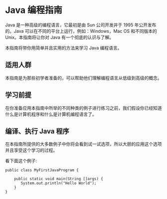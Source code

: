 # Java 编程指南 
 
Java 是一种高级的编程语言，它最初是由 Sun 公司开发并于 1995 年公开发布的。Java 可以在不同的平台上运行，例如：Windows，Mac OS 和不同版本的 Unix。本指南将让你对 Java 有一个彻底的认识与了解。  

本指南将带你用简单并且实用的方法来学习 Java 编程语言。  

## 适用人群  

本指南是为那些初学者准备的，可以帮助他们理解编程语言从低级到高级的概念。  

## 学习前提  

在你准备应用本指南中所举的不同种类的例子进行练习之前，我们假设你已经知道什么是计算机程序和什么是计算机编程语言了。  

## 编译、执行 Java 程序  

在本指南所提供的大多数例子中你将会看到试一试选项，所以大胆的应用这个选项并且享受这个学习的过程。  

看下面这个例子:

```
public class MyFirstJavaProgram {

    public static void main(String []args) {
       System.out.println("Hello World");
    }
} 
```